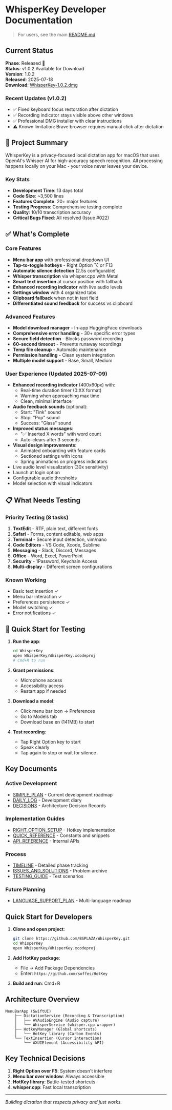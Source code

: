 # WhisperKey Developer Documentation

> For users, see the main [README.md](../README.md)

## Current Status

**Phase**: Released 🎉  
**Status**: v1.0.2 Available for Download  
**Version**: 1.0.2  
**Released**: 2025-07-18  
**Download**: [WhisperKey-1.0.2.dmg](https://github.com/BSPLAZA/WhisperKey/releases/download/v1.0.2/WhisperKey-1.0.2.dmg)

### Recent Updates (v1.0.2)
- ✅ Fixed keyboard focus restoration after dictation
- ✅ Recording indicator stays visible above other windows
- ✅ Professional DMG installer with clear instructions
- ⚠️ Known limitation: Brave browser requires manual click after dictation

## 🎯 Project Summary

WhisperKey is a privacy-focused local dictation app for macOS that uses OpenAI's Whisper AI for high-accuracy speech recognition. All processing happens locally on your Mac - your voice never leaves your device.

### Key Stats
- **Development Time**: 13 days total
- **Code Size**: ~3,500 lines
- **Features Complete**: 20+ major features
- **Testing Progress**: Comprehensive testing complete
- **Quality**: 10/10 transcription accuracy
- **Critical Bugs Fixed**: All resolved (Issue #022)

## ✅ What's Complete

### Core Features
- **Menu bar app** with professional dropdown UI
- **Tap-to-toggle hotkeys** - Right Option ⌥ or F13
- **Automatic silence detection** (2.5s configurable)
- **Whisper transcription** via whisper.cpp with Metal
- **Smart text insertion** at cursor position with fallback
- **Enhanced recording indicator** with live audio levels
- **Settings window** with 4 organized tabs
- **Clipboard fallback** when not in text field
- **Differentiated sound feedback** for success vs clipboard

### Advanced Features
- **Model download manager** - In-app HuggingFace downloads
- **Comprehensive error handling** - 30+ specific error types
- **Secure field detection** - Blocks password recording
- **60-second timeout** - Prevents runaway recordings
- **Temp file cleanup** - Automatic maintenance
- **Permission handling** - Clean system integration
- **Multiple model support** - Base, Small, Medium

### User Experience (Updated 2025-07-09)
- **Enhanced recording indicator** (400x60px) with:
  - Real-time duration timer (0:XX format)
  - Warning when approaching max time
  - Clean, minimal interface
- **Audio feedback sounds** (optional):
  - Start: "Tink" sound
  - Stop: "Pop" sound  
  - Success: "Glass" sound
- **Improved status messages**:
  - "✅ Inserted X words" with word count
  - Auto-clears after 3 seconds
- **Visual design improvements**:
  - Animated onboarding with feature cards
  - Sectioned settings with icons
  - Spring animations on progress indicators
- Live audio level visualization (30x sensitivity)
- Launch at login option
- Configurable audio thresholds
- Model selection with visual indicators

## 📋 What Needs Testing

### Priority Testing (8 tasks)
1. **TextEdit** - RTF, plain text, different fonts
2. **Safari** - Forms, content editable, web apps
3. **Terminal** - Secure input detection, vim/nano
4. **Code Editors** - VS Code, Xcode, Sublime
5. **Messaging** - Slack, Discord, Messages
6. **Office** - Word, Excel, PowerPoint
7. **Security** - 1Password, Keychain Access
8. **Multi-display** - Different screen configurations

### Known Working
- Basic text insertion ✓
- Menu bar interaction ✓
- Preferences persistence ✓
- Model switching ✓
- Error notifications ✓

## 🚀 Quick Start for Testing

1. **Run the app**:
   ```bash
   cd WhisperKey
   open WhisperKey/WhisperKey.xcodeproj
   # Cmd+R to run
   ```

2. **Grant permissions**:
   - Microphone access
   - Accessibility access
   - Restart app if needed

3. **Download a model**:
   - Click menu bar icon → Preferences
   - Go to Models tab
   - Download base.en (141MB) to start

4. **Test recording**:
   - Tap Right Option key to start
   - Speak clearly
   - Tap again to stop or wait for silence

## Key Documents

### Active Development
- [SIMPLE_PLAN](SIMPLE_PLAN.md) - Current development roadmap
- [DAILY_LOG](DAILY_LOG.md) - Development diary
- [DECISIONS](DECISIONS.md) - Architecture Decision Records

### Implementation Guides  
- [RIGHT_OPTION_SETUP](RIGHT_OPTION_SETUP.md) - Hotkey implementation
- [QUICK_REFERENCE](QUICK_REFERENCE.md) - Constants and snippets
- [API_REFERENCE](API_REFERENCE.md) - Internal APIs

### Process
- [TIMELINE](TIMELINE.md) - Detailed phase tracking
- [ISSUES_AND_SOLUTIONS](ISSUES_AND_SOLUTIONS.md) - Problem archive
- [TESTING_GUIDE](TESTING_GUIDE.md) - Test scenarios

### Future Planning
- [LANGUAGE_SUPPORT_PLAN](LANGUAGE_SUPPORT_PLAN.md) - Multi-language roadmap

## Quick Start for Developers

1. **Clone and open project**:
   ```bash
   git clone https://github.com/BSPLAZA/WhisperKey.git
   cd WhisperKey
   open WhisperKey/WhisperKey.xcodeproj
   ```

2. **Add HotKey package**: 
   - File → Add Package Dependencies
   - Enter: `https://github.com/soffes/HotKey`

3. **Build and run**: Cmd+R

## Architecture Overview

```
MenuBarApp (SwiftUI)
    ├── DictationService (Recording & Transcription)
    │   ├── AVAudioEngine (Audio capture)
    │   └── WhisperService (whisper.cpp wrapper)
    ├── HotkeyManager (Global shortcuts)
    │   └── HotKey library (Carbon Events)
    └── TextInsertion (Cursor interaction)
        └── AXUIElement (Accessibility API)
```

## Key Technical Decisions

1. **Right Option over F5**: System doesn't interfere
2. **Menu bar over window**: Always accessible
3. **HotKey library**: Battle-tested shortcuts
4. **whisper.cpp**: Fast local transcription

---

*Building dictation that respects privacy and just works.*